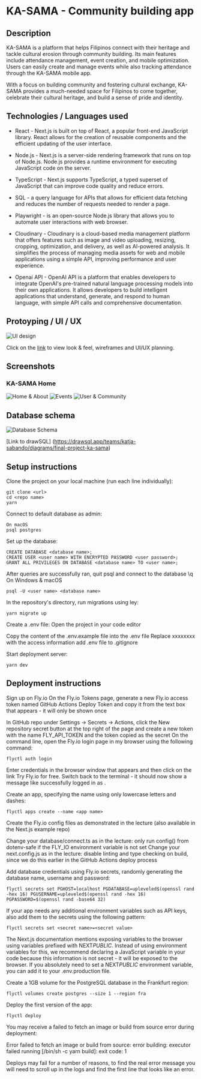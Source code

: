 # KA-SAMA - Community building app

## Description

KA-SAMA is a platform that helps Filipinos connect with their heritage and tackle cultural erosion through community building. Its main features include attendance management, event creation, and mobile optimization. Users can easily create and manage events while also tracking attendance through the KA-SAMA mobile app.

With a focus on building community and fostering cultural exchange, KA-SAMA provides a much-needed space for Filipinos to come together, celebrate their cultural heritage, and build a sense of pride and identity.

## Technologies / Languages used

- React - Next.js is built on top of React, a popular front-end JavaScript library. React allows for the creation of reusable components and the efficient updating of the user interface.

- Node.js - Next.js is a server-side rendering framework that runs on top of Node.js. Node.js provides a runtime environment for executing JavaScript code on the server.

- TypeScript - Next.js supports TypeScript, a typed superset of JavaScript that can improve code quality and reduce errors.

- SQL - a query language for APIs that allows for efficient data fetching and reduces the number of requests needed to render a page.

- Playwright - is an open-source Node.js library that allows you to automate user interactions with web browser.

- Cloudinary - Cloudinary is a cloud-based media management platform that offers features such as image and video uploading, resizing, cropping, optimization, and delivery, as well as AI-powered analysis. It simplifies the process of managing media assets for web and mobile applications using a simple API, improving performance and user experience.

- Openai API - OpenAI API is a platform that enables developers to integrate OpenAI's pre-trained natural language processing models into their own applications. It allows developers to build intelligent applications that understand, generate, and respond to human language, with simple API calls and comprehensive documentation.

## Protoyping / UI / UX

![UI design](public/screenshots/ka-sama_ui-figma.png)

Click on the [link](https://www.figma.com/file/Ypz6BAuMq7hg2oBMHHKS0w/KA-SAMA---UI%2FUX?node-id=1%3A2&t=h2JBBZv9H0eYTUQY-1) to view look & feel, wireframes and UI/UX planning.

## Screenshots

### KA-SAMA Home

![Home & About](public/screenshots/KA-SAMA-home-about.png)
![Events](public/screenshots/KA-SAMA-events.png)
![User & Community](public/screenshots/KA-SAMA-user-community.png)

## Database schema

![Database Schema](public/screenshots/database-schema_Ka-sama-community-building-app.png)

[Link to drawSQL] (https://drawsql.app/teams/katja-sabando/diagrams/final-project-ka-sama)

## Setup instructions

Clone the project on your local machine (run each line individually):

```
git clone <url>
cd <repo name>
yarn
```

Connect to default database as admin:

```
On macOS
psql postgres
```

Set up the database:

```
CREATE DATABASE <database name>;
CREATE USER <user name> WITH ENCRYPTED PASSWORD <user password>;
GRANT ALL PRIVILEGES ON DATABASE <database name> TO <user name>;
```

After queries are successfully ran, quit psql and connect to the database
\q
On Windows & macOS

```
psql -U <user name> <database name>
```

In the repository's directory, run migrations using ley:

```
yarn migrate up
```

Create a .env file:
Open the project in your code editor

Copy the content of the .env.example file into the .env file
Replace xxxxxxxx with the access information
add .env file to .gitignore

Start deployment server:

```
yarn dev
```

## Deployment instructions

Sign up on Fly.io
On the Fly.io Tokens page, generate a new Fly.io access token named GitHub Actions Deploy Token and copy it from the text box that appears - it will only be shown once

In GitHub repo under Settings → Secrets → Actions, click the New repository secret button at the top right of the page and create a new token with the name FLY_API_TOKEN and the token copied as the secret
On the command line, open the Fly.io login page in my browser using the following command:

```
flyctl auth login
```

Enter credentials in the browser window that appears and then click on the link Try Fly.io for free. Switch back to the terminal - it should now show a message like successfully logged in as <your email>.

Create an app, specifying the name using only lowercase letters and dashes:

```
flyctl apps create --name <app name>
```

Create the Fly.io config files as demonstrated in the lecture (also available in the Next.js example repo)

Change your database/connect.ts as in the lecture: only run config() from dotenv-safe if the FLY_IO environment variable is not set
Change your next.config.js as in the lecture: disable linting and type checking on build, since we do this earlier in the GitHub Actions deploy process

Add database credentials using Fly.io secrets, randomly generating the database name, username and password:

```
flyctl secrets set PGHOST=localhost PGDATABASE=upleveled$(openssl rand -hex 16) PGUSERNAME=upleveled$(openssl rand -hex 16) PGPASSWORD=$(openssl rand -base64 32)
```

If your app needs any additional environment variables such as API keys, also add them to the secrets using the following pattern:

```
flyctl secrets set <secret name>=<secret value>
```

The Next.js documentation mentions exposing variables to the browser using variables prefixed with NEXT*PUBLIC*. Instead of using environment variables for this, we recommend declaring a JavaScript variable in your code because this information is not secret - it will be exposed to the browser. If you absolutely need to set a NEXT*PUBLIC* environment variable, you can add it to your .env.production file.

Create a 1GB volume for the PostgreSQL database in the Frankfurt region:

```
flyctl volumes create postgres --size 1 --region fra
```

Deploy the first version of the app:

```
flyctl deploy
```

You may receive a failed to fetch an image or build from source error during deployment:

Error failed to fetch an image or build from source: error building: executor failed running [/bin/sh -c yarn build]: exit code: 1

Deploys may fail for a number of reasons, to find the real error message you will need to scroll up in the logs and find the first line that looks like an error.
